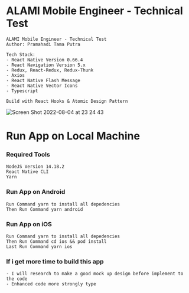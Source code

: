 # ALAMI Mobile Engineer - Technical Test

```
ALAMI Mobile Engineer - Technical Test
Author: Pramahadi Tama Putra

Tech Stack:
- React Native Version 0.66.4
- React Navigation Version 5.x
- Redux, React-Redux, Redux-Thunk
- Axios
- React Native Flash Message
- React Native Vector Icons
- Typescript

Build with React Hooks & Atomic Design Pattern
```

![Screen Shot 2022-08-04 at 23 24 43](https://user-images.githubusercontent.com/30662967/182903547-abdd17b4-d6d5-400e-9e0c-65f0a11e5a3e.png)


# Run App on Local Machine

### Required Tools
```
NodeJS Version 14.18.2
React Native CLI
Yarn
```

### Run App on Android
```
Run Command yarn to install all depedencies
Then Run Command yarn android
```

### Run App on iOS
```
Run Command yarn to install all depedencies
Then Run Command cd ios && pod install
Last Run Command yarn ios
```

### If i get more time to build this app
```
- I will research to make a good mock up design before implement to the code
- Enhanced code more strongly type
```
